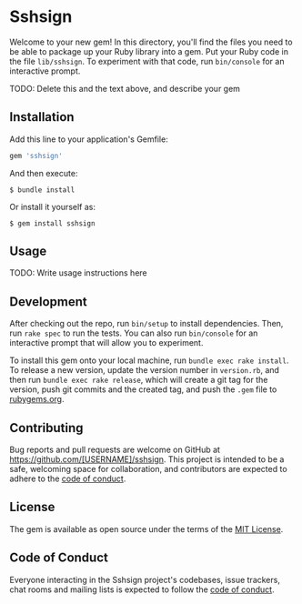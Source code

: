 # Sshsign

Welcome to your new gem! In this directory, you'll find the files you need to be able to package up your Ruby library into a gem. Put your Ruby code in the file `lib/sshsign`. To experiment with that code, run `bin/console` for an interactive prompt.

TODO: Delete this and the text above, and describe your gem

## Installation

Add this line to your application's Gemfile:

```ruby
gem 'sshsign'
```

And then execute:

    $ bundle install

Or install it yourself as:

    $ gem install sshsign

## Usage

TODO: Write usage instructions here

## Development

After checking out the repo, run `bin/setup` to install dependencies. Then, run `rake spec` to run the tests. You can also run `bin/console` for an interactive prompt that will allow you to experiment.

To install this gem onto your local machine, run `bundle exec rake install`. To release a new version, update the version number in `version.rb`, and then run `bundle exec rake release`, which will create a git tag for the version, push git commits and the created tag, and push the `.gem` file to [rubygems.org](https://rubygems.org).

## Contributing

Bug reports and pull requests are welcome on GitHub at https://github.com/[USERNAME]/sshsign. This project is intended to be a safe, welcoming space for collaboration, and contributors are expected to adhere to the [code of conduct](https://github.com/[USERNAME]/sshsign/blob/master/CODE_OF_CONDUCT.md).

## License

The gem is available as open source under the terms of the [MIT License](https://opensource.org/licenses/MIT).

## Code of Conduct

Everyone interacting in the Sshsign project's codebases, issue trackers, chat rooms and mailing lists is expected to follow the [code of conduct](https://github.com/[USERNAME]/sshsign/blob/master/CODE_OF_CONDUCT.md).
